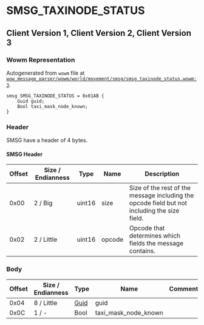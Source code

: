 # SMSG_TAXINODE_STATUS

## Client Version 1, Client Version 2, Client Version 3

### Wowm Representation

Autogenerated from `wowm` file at [`wow_message_parser/wowm/world/movement/smsg/smsg_taxinode_status.wowm:3`](https://github.com/gtker/wow_messages/tree/main/wow_message_parser/wowm/world/movement/smsg/smsg_taxinode_status.wowm#L3).
```rust,ignore
smsg SMSG_TAXINODE_STATUS = 0x01AB {
    Guid guid;
    Bool taxi_mask_node_known;
}
```
### Header

SMSG have a header of 4 bytes.

#### SMSG Header

| Offset | Size / Endianness | Type   | Name   | Description |
| ------ | ----------------- | ------ | ------ | ----------- |
| 0x00   | 2 / Big           | uint16 | size   | Size of the rest of the message including the opcode field but not including the size field.|
| 0x02   | 2 / Little        | uint16 | opcode | Opcode that determines which fields the message contains.|

### Body

| Offset | Size / Endianness | Type | Name | Comment |
| ------ | ----------------- | ---- | ---- | ------- |
| 0x04 | 8 / Little | [Guid](../types/packed-guid.md) | guid |  |
| 0x0C | 1 / - | Bool | taxi_mask_node_known |  |

